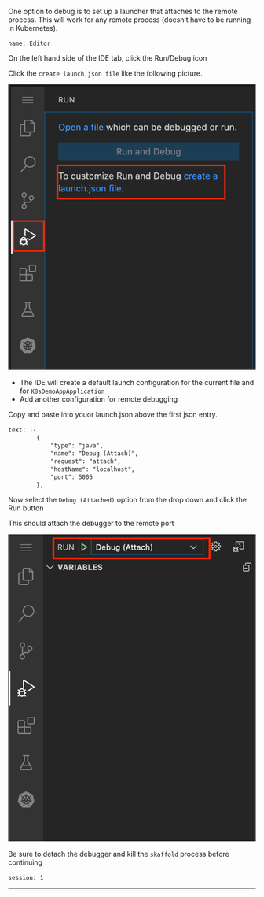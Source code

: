 
One option to debug is to set up a launcher that attaches to the remote process. This will work for any remote process (doesn’t have to be running in Kubernetes).


```dashboard:open-dashboard
name: Editor
```

On the left hand side of the IDE tab, click the Run/Debug icon

Click the `create launch.json file` like the following picture.

![alt_text](images/image4.png "image_tooltip")




*   The IDE will create a default launch configuration for the current file and for `K8sDemoAppApplication`
*   Add another configuration for remote debugging

Copy and paste into youor launch.json above the first json entry.
```workshop:copy
text: |-
        {
            "type": "java",
            "name": "Debug (Attach)",
            "request": "attach",
            "hostName": "localhost",
            "port": 5005
        },
```

Now select the `Debug (Attached)` option from the drop down and click the Run button

This should attach the debugger to the remote port

![alt_text](images/image5.png "image_tooltip")


Be sure to detach the debugger and kill the `skaffold` process before continuing
```terminal:interrupt
session: 1
```



---
